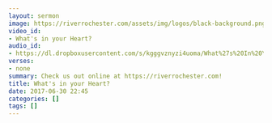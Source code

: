 ```yaml
---
layout: sermon
image: https://riverrochester.com/assets/img/logos/black-background.png
video_id:
- What's in your Heart?
audio_id:
- https://dl.dropboxusercontent.com/s/kgggvznyzi4uoma/What%27s%20In%20Your%20Heart%3F.mp3?dl=0
verses:
- none
summary: Check us out online at https://riverrochester.com!
title: What's in your Heart?
date: 2017-06-30 22:45
categories: []
tags: []
---
```

